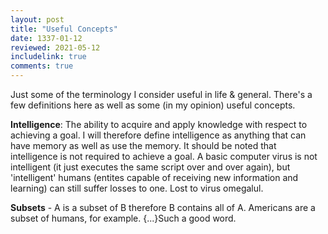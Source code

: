 ```yaml
---
layout: post
title: "Useful Concepts"
date: 1337-01-12
reviewed: 2021-05-12
includelink: true  
comments: true
---
```

Just some of the terminology I consider useful in life & general. There's a few definitions here as well as some (in my opinion) useful concepts.

**Intelligence**: The ability to acquire and apply knowledge with respect to achieving a goal. I will therefore define intelligence as anything that can have memory as well as use the memory. 
It should be noted that intelligence is not required to achieve a goal. A basic computer virus is not intelligent (it just executes the same script over and over again), but 'intelligent' humans (entites capable of receiving new information and learning) can still suffer losses to one. Lost to virus omegalul. 

**Subsets** - A is a subset of B therefore B contains all of A. Americans are a subset of humans, for example. {...}Such a good word.

